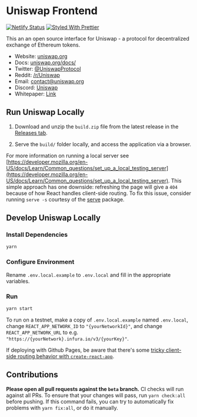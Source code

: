 # Uniswap Frontend

[![Netlify Status](https://api.netlify.com/api/v1/badges/fa110555-b3c7-4eeb-b840-88a835009c62/deploy-status)](https://app.netlify.com/sites/uniswap/deploys)
[![Styled With Prettier](https://img.shields.io/badge/code_style-prettier-ff69b4.svg)](https://prettier.io/)

This an an open source interface for Uniswap - a protocol for decentralized exchange of Ethereum tokens.

- Website: [uniswap.org](https://uniswap.org/)
- Docs: [uniswap.org/docs/](https://uniswap.org/docs/)
- Twitter: [@UniswapProtocol](https://twitter.com/UniswapProtocol)
- Reddit: [/r/Uniswap](https://www.reddit.com/r/Uniswap/)
- Email: [contact@uniswap.org](mailto:contact@uniswap.org)
- Discord: [Uniswap](https://discord.gg/Y7TF6QA)
- Whitepaper: [Link](https://hackmd.io/C-DvwDSfSxuh-Gd4WKE_ig)
  
## Run Uniswap Locally
 
1. Download and unzip the `build.zip` file from the latest release in the [Releases tab](https://github.com/Uniswap/uniswap-frontend/releases/latest).

2. Serve the `build/` folder locally, and access the application via a browser.

For more information on running a local server see [https://developer.mozilla.org/en-US/docs/Learn/Common_questions/set_up_a_local_testing_server](https://developer.mozilla.org/en-US/docs/Learn/Common_questions/set_up_a_local_testing_server). This simple approach has one downside: refreshing the page will give a `404` because of how React handles client-side routing. To fix this issue, consider running `serve -s` courtesy of the [serve](https://github.com/zeit/serve) package.
  
## Develop Uniswap Locally

### Install Dependencies

```bash
yarn
```

### Configure Environment

Rename `.env.local.example` to `.env.local` and fill in the appropriate variables.

### Run

```bash
yarn start
```

To run on a testnet, make a copy of `.env.local.example` named `.env.local`, change `REACT_APP_NETWORK_ID` to `"{yourNetworkId}"`, and change `REACT_APP_NETWORK_URL` to e.g. `"https://{yourNetwork}.infura.io/v3/{yourKey}"`.

If deploying with Github Pages, be aware that there's some [tricky client-side routing behavior with `create-react-app`](https://create-react-app.dev/docs/deployment#notes-on-client-side-routing).

## Contributions

**Please open all pull requests against the `beta` branch.** CI checks will run against all PRs. To ensure that your changes will pass, run `yarn check:all` before pushing. If this command fails, you can try to automatically fix problems with `yarn fix:all`, or do it manually.
